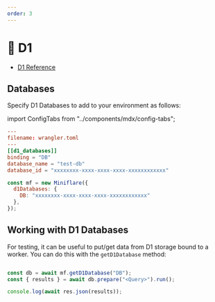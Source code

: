 ```yaml
---
order: 3
---
```


# 💾 D1

- [D1 Reference](https://developers.cloudflare.com/d1/)

## Databases

Specify D1 Databases to add to your environment as follows:

import ConfigTabs from "../components/mdx/config-tabs";

<ConfigTabs>

```toml
---
filename: wrangler.toml
---
[[d1_databases]]
binding = "DB"
database_name = "test-db"
database_id = "xxxxxxxx-xxxx-xxxx-xxxx-xxxxxxxxxxxx"
```

```js
const mf = new Miniflare({
  d1Databases: {
    DB: "xxxxxxxx-xxxx-xxxx-xxxx-xxxxxxxxxxxx"
  },
});
```

</ConfigTabs>

## Working with D1 Databases

For testing, it can be useful to put/get data from D1 storage
bound to a worker. You can do this with the `getD1Database` method:

```js

const db = await mf.getD1Database("DB");
const { results } = await db.prepare("<Query>").run();

console.log(await res.json(results));
```
